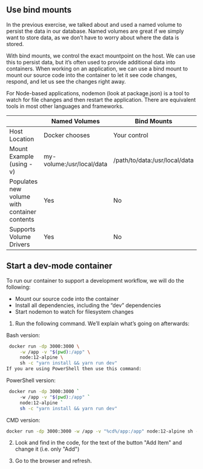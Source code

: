 ## Use bind mounts

In the previous exercise, we talked about and used a named volume to persist the data in our database. Named volumes are great if we simply want to store data, as we don’t have to worry about where the data is stored.

With bind mounts, we control the exact mountpoint on the host. We can use this to persist data, but it’s often used to provide additional data into containers. When working on an application, we can use a bind mount to mount our source code into the container to let it see code changes, respond, and let us see the changes right away.

For Node-based applications, nodemon (look at package.json) is a tool to watch for file changes and then restart the application. There are equivalent tools in most other languages and frameworks.

|                                             | Named Volumes              | Bind Mounts                    |
|---------------------------------------------|----------------------------|--------------------------------|
|Host Location                                | Docker chooses             | Your control                   |
|Mount Example (using -v)                     | my-volume:/usr/local/data  | /path/to/data:/usr/local/data  |
|Populates new volume with container contents | Yes                        | No                             |
|Supports Volume Drivers                      | Yes                        | No                             |

## Start a dev-mode container
To run our container to support a development workflow, we will do the following:

- Mount our source code into the container
- Install all dependencies, including the “dev” dependencies
- Start nodemon to watch for filesystem changes

1. Run the following command. We’ll explain what’s going on afterwards:

Bash version:
```sh
 docker run -dp 3000:3000 \
     -w /app -v "$(pwd):/app" \
     node:12-alpine \
     sh -c "yarn install && yarn run dev"
If you are using PowerShell then use this command:
```
PowerShell version:
```sh
 docker run -dp 3000:3000 `
     -w /app -v "$(pwd):/app" `
     node:12-alpine `
     sh -c "yarn install && yarn run dev"
```
CMD version:
```sh
docker run -dp 3000:3000 -w /app -v "%cd%/app:/app" node:12-alpine sh -c "yarn install && yarn run dev"
```

2. Look and find in the code, for the text of the button "Add Item" and change it (i.e. only "Add")

3. Go to the browser and refresh.